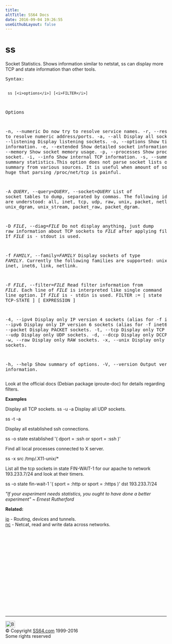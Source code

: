 ```yaml
---
title:
altTitle: SS64 Docs
date: 2016-09-04 19:26:55
useGithubLayout: false
---
```

<!-- #BeginLibraryItem "/Library/head_bash.lbi" --><!-- #EndLibraryItem -->
<h1>ss</h1> 
<p>Socket Statistics. Shows information similar to <span class="code">netstat</span>, ss can display more TCP and state information than other tools. </p>
<pre>Syntax:

     ss [<i>options</i>] [<i>FILTER</i>]

Options

  -n, --numeric    Do now try to resolve service names.
  -r, --resolve    Try to resolve numeric address/ports.
  -a, --all        Display all sockets.
  -l, --listening  Display listening sockets.
  -o, --options    Show timer information.
  -e, --extended   Show detailed socket information
  -m, --memory     Show socket memory usage.
  -p, --processes  Show process using socket.
  -i, --info       Show internal TCP information.
  -s, --summary    Print summary statistics.This option does not parse socket lists
                   obtaining summary from various sources. It is useful when amount
                   of sockets is so huge that parsing /proc/net/tcp is painful.

  -A <i>QUERY</i>,
  --query=<i>QUERY</i>,
  --socket=<i>QUERY</i>   List of socket tables to dump, separated by commas.
                   The following identifiers are understood: all, inet, tcp, udp, raw,
                   unix, packet, netlink, unix_dgram, unix_stream, packet_raw, packet_dgram.

  -D <i>FILE</i>, --diag=<i>FILE</i>     Do not display anything, just dump raw information about
                   TCP sockets to <i>FILE</i> after applying filters. If <i>FILE</i> is - stdout is used.

  -f <i>FAMILY</i>, --family=<i>FAMILY</i>     Display sockets of type <i>FAMILY</i>.
                   Currently the following families are supported: unix, inet, inet6, link, netlink.

  -F <i>FILE</i>,
  --filter=<i>FILE</i>    Read filter information from <i>FILE</i>. Each line of <i>FILE</i> is
                   interpreted like single command line option. If <i>FILE</i> is - stdin is used.
                   FILTER := [ state TCP-STATE ] [ EXPRESSION ]

  -4, --ipv4       Display only IP version 4 sockets (alias for -f inet).
  -6, --ipv6       Display only IP version 6 sockets (alias for -f inet6).
  -0, --packet     Display PACKET sockets.
  -t, --tcp        Display only TCP sockets.
  -u, --udp        Display only UDP sockets.
  -d, --dccp       Display only DCCP sockets.
  -w, --raw        Display only RAW sockets.
  -x, --unix       Display only Unix domain sockets.

  -h, --help       Show summary of options.
  -V, --version    Output version information.</pre>
<p>Look at the official docs (Debian package iproute-doc) for details regarding filters.</p>
<p><b>Examples</b></p>
<p>Display all TCP sockets.  ss -u -a     Display all UDP sockets. </p>
<p class="code">ss -t -a </p>
<p>Display all established ssh connections. </p>
<p class="code">ss -o state established '( dport = :ssh or sport = :ssh )' </p>
<p>Find all local processes connected to X server. </p>
<p class="code">ss -x src /tmp/.X11-unix/* </p>
<p>List all the tcp sockets in state FIN-WAIT-1 for our apache to network 193.233.7/24 and look at their timers.</p>
<p class="code">ss -o state fin-wait-1 '( sport = :http or sport = :https )' dst 193.233.7/24 </p>
<p class="quote"><i>"If your experiment needs statistics, you ought to have done a better experiment" ~ Ernest Rutherford</i></p><p><b>Related:</b></p>
<p><a href="ip.html">ip</a> - Routing, devices and tunnels.<br>
<a href="nc.html">nc</a> - Netcat, read and write data across networks.</p>
<!-- #BeginLibraryItem "/Library/foot_bash.lbi" --><p>
<!-- bash300 -->
<ins class="adsbygoogle" style="display:inline-block;width:300px;height:250px" data-ad-client="ca-pub-6140977852749469" data-ad-slot="4615356305"></ins>
<script>
(adsbygoogle = window.adsbygoogle || []).push({});
</script></p>
<hr>
<div id="bl" class="footer"><a href="ss.html#"><img src="../images/top.png" width="30" height="22" alt="Back to the Top"></a></div>
<div id="br" class="footer, tagline">© Copyright <a href="http://ss64.com/">SS64.com</a> 1999-2016<br>
Some rights reserved</div><!-- #EndLibraryItem -->

